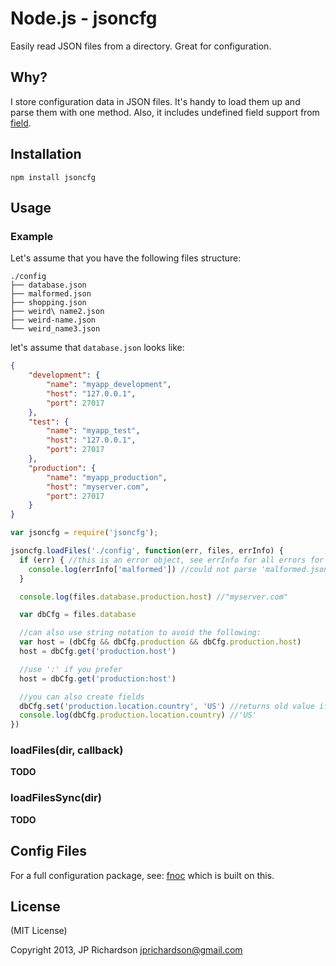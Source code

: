 Node.js - jsoncfg
================

Easily read JSON files from a directory. Great for configuration.


Why?
----

I store configuration data in JSON files. It's handy to load them up and parse them with one method. Also, it includes undefined field support from [field](https://github.com/jprichardson/node-field).



Installation
------------

    npm install jsoncfg



Usage
------

### Example

Let's assume that you have the following files structure:

```
./config
├── database.json
├── malformed.json
├── shopping.json
├── weird\ name2.json
├── weird-name.json
└── weird_name3.json
```

let's assume that `database.json` looks like:

```json
{
    "development": {
        "name": "myapp_development",
        "host": "127.0.0.1",
        "port": 27017
    },
    "test": {
        "name": "myapp_test",
        "host": "127.0.0.1",
        "port": 27017
    },
    "production": {
        "name": "myapp_production",
        "host": "myserver.com",
        "port": 27017
    }
}
```


```javascript
var jsoncfg = require('jsoncfg');

jsoncfg.loadFiles('./config', function(err, files, errInfo) {
  if (err) { //this is an error object, see errInfo for all errors for each file
    console.log(errInfo['malformed']) //could not parse 'malformed.json'
  }

  console.log(files.database.production.host) //"myserver.com"

  var dbCfg = files.database

  //can also use string notation to avoid the following:
  var host = (dbCfg && dbCfg.production && dbCfg.production.host)
  host = dbCfg.get('production.host')

  //use ':' if you prefer
  host = dbCfg.get('production:host')

  //you can also create fields
  dbCfg.set('production.location.country', 'US') //returns old value if overwriting or value, or `undefined` if new
  console.log(dbCfg.production.location.country) //'US'
})

```

### loadFiles(dir, callback)

**TODO**

### loadFilesSync(dir)

**TODO**


Config Files
------------

For a full configuration package, see: [fnoc](https://github.com/jprichardson/node-fnoc) which is built on this.



License
-------

(MIT License)

Copyright 2013, JP Richardson  <jprichardson@gmail.com>


